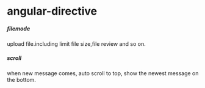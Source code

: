 # angular-directive

##### filemode
upload file.including limit file size,file review and so on.
##### scroll
when new message comes, auto scroll to top, show the newest message on the bottom.
